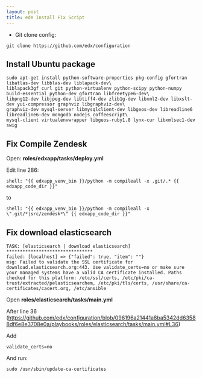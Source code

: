 ```yaml
---
layout: post
title: edX Install Fix Script
---
```


* Git clone config: 

````
git clone https://github.com/edx/configuration
````

## Install Ubuntu package 

````
sudo apt-get install python-software-properties pkg-config gfortran libatlas-dev libblas-dev liblapack-dev\
liblapack3gf curl git python-virtualenv python-scipy python-numpy build-essential python-dev gfortran libfreetype6-dev\
libpng12-dev libjpeg-dev libtiff4-dev zlib1g-dev libxml2-dev libxslt-dev yui-compressor graphviz libgraphviz-dev\
graphviz-dev mysql-server libmysqlclient-dev libgeos-dev libreadline6 libreadline6-dev mongodb nodejs coffeescript\
mysql-client virtualenvwrapper libgeos-ruby1.8 lynx-cur libxmlsec1-dev swig
````

## Fix Compile Zendesk

Open: **roles/edxapp/tasks/deploy.yml**

Edit line 286: 
````
shell: "{{ edxapp_venv_bin }}/python -m compileall -x .git/.* {{ edxapp_code_dir }}"
````
to 
````
shell: "{{ edxapp_venv_bin }}/python -m compileall -x \".git/*|src/zendesk*\" {{ edxapp_code_dir }}"
````

## Fix download **elasticsearch**

````
TASK: [elasticsearch | download elasticsearch] ******************************** 
failed: [localhost] => {"failed": true, "item": ""}
msg: Failed to validate the SSL certificate for download.elasticsearch.org:443. Use validate_certs=no or make sure your managed systems have a valid CA certificate installed. Paths checked for this platform: /etc/ssl/certs, /etc/pki/ca-trust/extracted/pelasticsearchem, /etc/pki/tls/certs, /usr/share/ca-certificates/cacert.org, /etc/ansible
````

Open **roles/elasticsearch/tasks/main.yml** 

After line 36 (https://github.com/edx/configuration/blob/096196a21441a8ba5342dd63588df6e8e3708e0a/playbooks/roles/elasticsearch/tasks/main.yml#L36)

Add
````
validate_certs=no
````

And run: 

````
sudo /usr/sbin/update-ca-certificates
````
